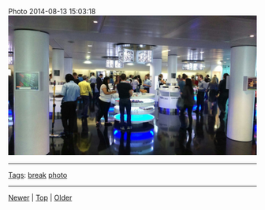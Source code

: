 <!--
title: Photo 2014-08-13 15
date: 2020-06-28T14:55:35.534Z
tags: break, photo
-->








Photo 2014-08-13 15:03:18
![](94633761362-0.jpg)

<!--BOTTOM-POST-NAVIGATION-->
---

[Tags](tags.md): [break](tag-break.md) [photo](tag-photo.md)

---

[Newer](94483495857.md) | [Top](index.md) | [Older](94643702047.md)
